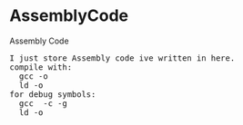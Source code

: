 # AssemblyCode
Assembly Code

<pre>
I just store Assembly code ive written in here. 
compile with: 
  gcc -o <fileout.o> <filein.s> 
  ld -o <fileout> <filein.o> 
for debug symbols: 
  gcc <filein.s> -c -g 
  ld -o <fileou> <filein.o> 
  </pre>
